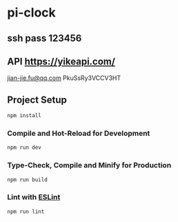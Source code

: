 # pi-clock

## ssh pass 123456

## API https://yikeapi.com/

jian-jie.fu@qq.com
PkuSsRy3VCCV3HT
## Project Setup

```sh
npm install
```

### Compile and Hot-Reload for Development

```sh
npm run dev
```

### Type-Check, Compile and Minify for Production

```sh
npm run build
```

### Lint with [ESLint](https://eslint.org/)

```sh
npm run lint
```
